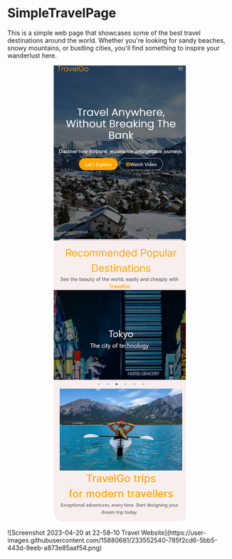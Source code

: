 # SimpleTravelPage
 This is a simple web page that showcases some of the best travel destinations around the world. Whether you're looking for sandy beaches, snowy mountains, or bustling cities, you'll find something to inspire your wanderlust here.
<p align="center"><center><img src="travel-again.png"></center></p>
![Screenshot 2023-04-20 at 22-58-10 Travel Website](https://user-images.githubusercontent.com/15880681/233552540-785f2cd6-5bb5-443d-9eeb-a873e85aaf54.png)
